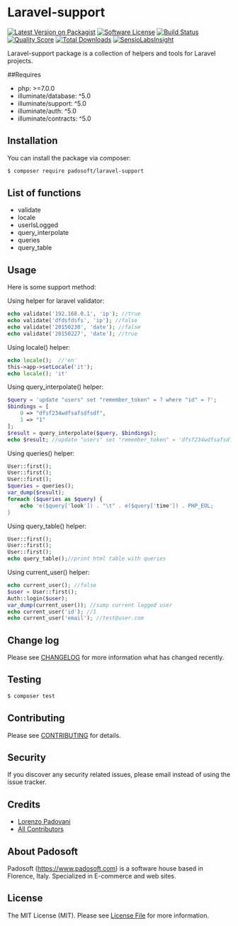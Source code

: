 # Laravel-support

[![Latest Version on Packagist](https://img.shields.io/packagist/v/padosoft/laravel-support.svg?style=flat-square)](https://packagist.org/packages/padosoft/laravel-support)
[![Software License](https://img.shields.io/badge/license-MIT-brightgreen.svg?style=flat-square)](LICENSE.md)
[![Build Status](https://img.shields.io/travis/padosoft/laravel-support/master.svg?style=flat-square)](https://travis-ci.org/padosoft/laravel-support)
[![Quality Score](https://img.shields.io/scrutinizer/g/padosoft/laravel-support.svg?style=flat-square)](https://scrutinizer-ci.com/g/padosoft/laravel-support)
[![Total Downloads](https://img.shields.io/packagist/dt/padosoft/laravel-support.svg?style=flat-square)](https://packagist.org/packages/padosoft/laravel-support)
[![SensioLabsInsight](https://img.shields.io/sensiolabs/i/236930cb-61cc-433f-b864-e5660f4533e6.svg?style=flat-square)](https://insight.sensiolabs.com/projects/a56f8c11-331f-4d3c-8724-77f55969f2f7)

Laravel-support package is a collection of helpers and tools for Laravel projects.

##Requires
  
- php: >=7.0.0
- illuminate/database: ^5.0
- illuminate/support: ^5.0
- illuminate/auth: ^5.0
- illuminate/contracts: ^5.0
  
## Installation

You can install the package via composer:
``` bash
$ composer require padosoft/laravel-support
```
  
## List of functions

- validate
- locale
- userIsLogged
- query_interpolate
- queries
- query_table
  
## Usage

Here is some support method:

Using helper for laravel validator:
``` php
echo validate('192.168.0.1', 'ip'); //true
echo validate('dfdsfdsfs', 'ip'); //false
echo validate('20150230', 'date'); //false
echo validate('20150227', 'date'); //true
```

Using locale() helper:
``` php
echo locale();  //'en'
this->app->setLocale('it');
echo locale(); 'it'
```

Using query_interpolate() helper:
``` php
$query = 'update "users" set "remember_token" = ? where "id" = ?';
$bindings = [
    0 => "dfsf234wdfsafsdfsdf",
    1 => "1"
];
$result = query_interpolate($query, $bindings);
echo $result; //update "users" set "remember_token" = 'dfsf234wdfsafsdfsdf' where "id" = 1
```

Using queries() helper:
``` php
User::first();
User::first();
User::first();
$queries = queries();
var_dump($result);
foreach ($queries as $query) {
    echo 'e($query['look']) . "\t" . e($query['time']) . PHP_EOL;
}
```

Using query_table() helper:
``` php
User::first();
User::first();
User::first();
echo query_table();//print html table with queries
```

Using current_user() helper:
``` php
echo current_user(); //false
$user = User::first();
Auth::login($user);
var_dump(current_user()); //sump current logged user
echo current_user('id'); //1
echo current_user('email'); //test@user.com
```

## Change log

Please see [CHANGELOG](CHANGELOG.md) for more information what has changed recently.

## Testing

``` bash
$ composer test
```

## Contributing

Please see [CONTRIBUTING](CONTRIBUTING.md) for details.

## Security

If you discover any security related issues, please email instead of using the issue tracker.

## Credits
- [Lorenzo Padovani](https://github.com/lopadova)
- [All Contributors](../../contributors)

## About Padosoft
Padosoft (https://www.padosoft.com) is a software house based in Florence, Italy. Specialized in E-commerce and web sites.

## License

The MIT License (MIT). Please see [License File](LICENSE.md) for more information.
